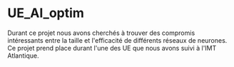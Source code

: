 # UE_AI_optim
Durant ce projet nous avons cherchés à trouver des compromis intéressants entre la taille et l'efficacité de différents réseaux de neurones. Ce projet prend place durant l'une des UE que nous avons suivi à l'IMT Atlantique.
